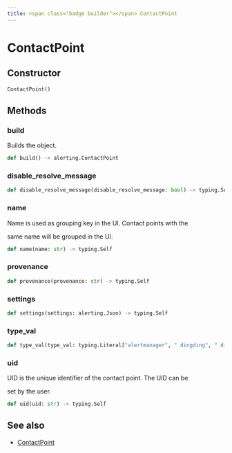 ```yaml
---
title: <span class="badge builder"></span> ContactPoint
---
```

# <span class="badge builder"></span> ContactPoint

## Constructor

```python
ContactPoint()
```
## Methods

### <span class="badge object-method"></span> build

Builds the object.

```python
def build() -> alerting.ContactPoint
```

### <span class="badge object-method"></span> disable_resolve_message

```python
def disable_resolve_message(disable_resolve_message: bool) -> typing.Self
```

### <span class="badge object-method"></span> name

Name is used as grouping key in the UI. Contact points with the

same name will be grouped in the UI.

```python
def name(name: str) -> typing.Self
```

### <span class="badge object-method"></span> provenance

```python
def provenance(provenance: str) -> typing.Self
```

### <span class="badge object-method"></span> settings

```python
def settings(settings: alerting.Json) -> typing.Self
```

### <span class="badge object-method"></span> type_val

```python
def type_val(type_val: typing.Literal["alertmanager", " dingding", " discord", " email", " googlechat", " kafka", " line", " opsgenie", " pagerduty", " pushover", " sensugo", " slack", " teams", " telegram", " threema", " victorops", " webhook", " wecom"]) -> typing.Self
```

### <span class="badge object-method"></span> uid

UID is the unique identifier of the contact point. The UID can be

set by the user.

```python
def uid(uid: str) -> typing.Self
```

## See also

 * <span class="badge object-type-class"></span> [ContactPoint](./object-ContactPoint.md)
